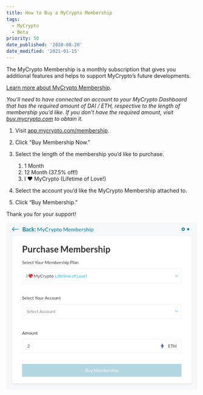 ```yaml
---
title: How to Buy a MyCrypto Membership
tags:
  - MyCrypto
  - Beta
priority: 50
date_published: '2020-08-20'
date_modified: '2021-01-15'
---
```


The MyCrypto Membership is a monthly subscription that gives you additional features and helps to support MyCrypto’s future developments.

[Learn more about MyCrypto Membership](/general-knowledge/about-mycrypto/membership-information).

_You’ll need to have connected an account to your MyCrypto Dashboard that has the required amount of DAI / ETH, respective to the length of membership you’d like. If you don’t have the required amount, visit [buy.mycrypto.com](https://buy.mycrypto.com/) to obtain it._

1. Visit [app.mycrypto.com/membership](https://app.mycrypto.com/membership).

2. Click "Buy Membership Now."

3. Select the length of the membership you’d like to purchase.

   1. 1 Month
   2. 12 Month (37.5% off!)
   3. I ❤️ MyCrypto (Lifetime of Love!)

4. Select the account you’d like the MyCrypto Membership attached to.

5. Click “Buy Membership.”

Thank you for your support!

![Purchase Membership](../assets/how-to/how-to-buy-mycrypto-membership/purchase-membership.png)
